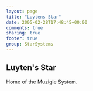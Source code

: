 ```yaml
---
layout: page
title: "Luytens Star"
date: 2005-02-28T17:48:45+00:00
comments: true
sharing: true
footer: true
group: StarSystems
---
```


## Luyten's Star

Home of the Muzigle System.


